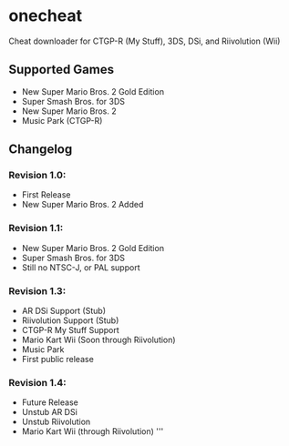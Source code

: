 # onecheat
Cheat downloader for CTGP-R (My Stuff), 3DS, DSi, and Riivolution (Wii)

## Supported Games
- New Super Mario Bros. 2 Gold Edition
- Super Smash Bros. for 3DS
- New Super Mario Bros. 2
- Music Park (CTGP-R)

## Changelog
### Revision 1.0:
- First Release
- New Super Mario Bros. 2 Added

### Revision 1.1:
- New Super Mario Bros. 2 Gold Edition
- Super Smash Bros. for 3DS
- Still no NTSC-J, or PAL support
### Revision 1.3:
- AR DSi Support (Stub)
- Riivolution Support (Stub)
- CTGP-R My Stuff Support
- Mario Kart Wii (Soon through Riivolution)
- Music Park
- First public release
### Revision 1.4:
- Future Release
- Unstub AR DSi
- Unstub Riivolution
- Mario Kart Wii (through Riivolution)
'''
